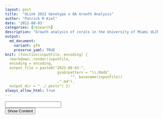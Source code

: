 ```yaml
---
layout: post
title:  "ULink 2022 Genotype x OA Growth Analysis"
author: "Patrick M Kiel"
date: '2022-08-03'
categories: [research]
description: "Growth analysis of corals in the University of Miami ULINK Genotype x ocean acidifcation experiment to test for mechanisms of resilience to global change within the critically endangered Acropora cervicornis."
output:
  md_document:
    variant: gfm
    preserve_yaml: TRUE
knit: (function(inputFile, encoding) {
  rmarkdown::render(inputFile, 
  encoding = encoding, 
  output_file = paste0("2022-08-03-",
                        gsub(pattern = "\\.Rmd$",
                              "", basename(inputFile))
                        ,".md"), 
  output_dir = "../_posts") })
always_allow_html: true
---
```


<script type="text/javascript">
window.onload = function() {
    //query string in the password
    const urlParams = new URLSearchParams(window.location.search);
    const pass = urlParams.get('pass')
    document.getElementById("password").value = pass;
};


function verify() {
  <!-- set the password here -->
  if (document.getElementById('password').value === 'ulink') {
    document.getElementById('HIDDENDIV').classList.remove("hidden"); 
    document.getElementById('credentials').classList.add("hidden"); // Hide the div containing the credentials
  } else {
    alert('Invalid Password! You cannot view this content.');
    password.setSelectionRange(0, password.value.length);
  }
  return false;
}
</script>
<style type="text/css">
/*Change content Display */
.hidden {
  display: none;
}
</style>
<!-- The password box -->

<div id="credentials">

<input type="text" id="password" onkeydown="if (event.keyCode == 13) verify()" />
<br/>
<input id="button" type="button" value="Show Content" onclick="verify()" />

</div>

<!-- The content we want to show after password -->

<div id="HIDDENDIV" class="hidden" markdown="1">

<!-- Place all chunks, text, etc here as you would a normal RMarkdown document -->

# Overview

Here I review the growth we have observed in our experiment. The total
growth was less than we anticipated, but we still produced enough new
skeleton with significant differences in growth rates and sensitivities
to proceed forward with most of our tests.

# Treatment Conditions

## Labview Data

<img src="/notebook/images/ulinkGrowth2022/diel pot-1.png" width="90%" style="display: block; margin: auto;" />

The peaks in the standard deviation are almost certainly caused by
aquarium cleaning days when corals are removed into a separate bath and
the sensors are capped causing logging errors. CO2 injection is turned
off during these times so the aquariums themselves are not experiencing
the conditions that the logged data are suggesting. The following graph
filters out these spiked values which were programmatically identified
by occurring during scheduled cleaning times and affecting multiple
aquariums at once since cleaning occurred at the same time for all
aquariums.

<img src="/notebook/images/ulinkGrowth2022/cleaned diel plot-1.png" width="90%" style="display: block; margin: auto;" />

Variability is still present, but the extreme spikes caused by cleaning
have been removed. Thus, any variability that remains is due to durafet
error or experimental variability that affected the corals. For example,
the durafet for T15 had much higher variability than the other
aquariums. However, I believe this to be negligible.

## Carbonate Chemistry Data

500mL water samples were collected every Tuesday for analysis of the
complete carbonate chemistry suite.

### Time of Day

The bottles were not taken at exactly the same time of day, and thus the
programmed variability will be apart of the variability of each sample
along with sampling error, durafet error altering amount of CO2 injected
into aquaria (shown above in the LabView data), etc.

<img src="/notebook/images/ulinkGrowth2022/unnamed-chunk-3-1.png" width="90%" style="display: block; margin: auto;" />

Sampling time had a mean of around 10a. 3 sampling times were taken
after 12p with one sampling time around 4:20p

## Carb Parameters

<table class=" lightable-classic" style="font-family: &quot;Arial Narrow&quot;, &quot;Source Sans Pro&quot;, sans-serif; margin-left: auto; margin-right: auto;">
<caption>
Aquarium Conditions. Means ± SEM
</caption>
<thead>
<tr>
<th style="text-align:center;font-weight: bold;">
tank
</th>
<th style="text-align:center;font-weight: bold;">
sal
</th>
<th style="text-align:center;font-weight: bold;">
temp
</th>
<th style="text-align:center;font-weight: bold;">
TA
</th>
<th style="text-align:center;font-weight: bold;">
DIC
</th>
<th style="text-align:center;font-weight: bold;">
pCO2
</th>
<th style="text-align:center;font-weight: bold;">
omega
</th>
</tr>
</thead>
<tbody>
<tr>
<td style="text-align:center;">
T13
</td>
<td style="text-align:center;">
34.45 ± 0.65
</td>
<td style="text-align:center;">
27.05 ± 0.02
</td>
<td style="text-align:center;">
2301.01 ± 21.14
</td>
<td style="text-align:center;">
2126.64 ± 22.78
</td>
<td style="text-align:center;">
835.70 ± 36.22
</td>
<td style="text-align:center;">
2.19 ± 0.07
</td>
</tr>
<tr>
<td style="text-align:center;">
T14
</td>
<td style="text-align:center;">
34.38 ± 0.66
</td>
<td style="text-align:center;">
27.05 ± 0.02
</td>
<td style="text-align:center;">
2300.12 ± 21.34
</td>
<td style="text-align:center;">
2000.13 ± 21.73
</td>
<td style="text-align:center;">
426.93 ± 14.74
</td>
<td style="text-align:center;">
3.46 ± 0.08
</td>
</tr>
<tr>
<td style="text-align:center;">
T15
</td>
<td style="text-align:center;">
34.44 ± 0.65
</td>
<td style="text-align:center;">
27.04 ± 0.02
</td>
<td style="text-align:center;">
2303.84 ± 21.56
</td>
<td style="text-align:center;">
2119.24 ± 24.84
</td>
<td style="text-align:center;">
848.20 ± 99.62
</td>
<td style="text-align:center;">
2.31 ± 0.18
</td>
</tr>
<tr>
<td style="text-align:center;">
T16
</td>
<td style="text-align:center;">
34.40 ± 0.67
</td>
<td style="text-align:center;">
27.07 ± 0.02
</td>
<td style="text-align:center;">
2297.52 ± 21.47
</td>
<td style="text-align:center;">
2004.24 ± 23.57
</td>
<td style="text-align:center;">
442.12 ± 17.83
</td>
<td style="text-align:center;">
3.38 ± 0.08
</td>
</tr>
</tbody>
</table>

## Statistics

<table class=" lightable-classic" style="font-family: &quot;Arial Narrow&quot;, &quot;Source Sans Pro&quot;, sans-serif; margin-left: auto; margin-right: auto;">
<caption>
Significance of Parameters
</caption>
<thead>
<tr>
<th style="text-align:center;">
parameter
</th>
<th style="text-align:center;">
term
</th>
<th style="text-align:center;">
df
</th>
<th style="text-align:center;">
sumsq
</th>
<th style="text-align:center;">
meansq
</th>
<th style="text-align:center;">
statistic
</th>
<th style="text-align:center;">
p.value
</th>
<th style="text-align:center;">
significance
</th>
</tr>
</thead>
<tbody>
<tr>
<td style="text-align:center;">
sal
</td>
<td style="text-align:center;">
treatment
</td>
<td style="text-align:center;">
1
</td>
<td style="text-align:center;">
0.040
</td>
<td style="text-align:center;">
0.040
</td>
<td style="text-align:center;">
0.007
</td>
<td style="text-align:center;">
0.933
</td>
<td style="text-align:center;">
NS
</td>
</tr>
<tr>
<td style="text-align:center;">
sal
</td>
<td style="text-align:center;">
treatment:tank
</td>
<td style="text-align:center;">
2
</td>
<td style="text-align:center;">
0.003
</td>
<td style="text-align:center;">
0.002
</td>
<td style="text-align:center;">
0.000
</td>
<td style="text-align:center;">
1.000
</td>
<td style="text-align:center;">
NS
</td>
</tr>
<tr>
<td style="text-align:center;">
sal
</td>
<td style="text-align:center;">
Residuals
</td>
<td style="text-align:center;">
48
</td>
<td style="text-align:center;">
269.036
</td>
<td style="text-align:center;">
5.605
</td>
<td style="text-align:center;">
NA
</td>
<td style="text-align:center;">
NA
</td>
<td style="text-align:center;">
NS
</td>
</tr>
<tr>
<td style="text-align:center;">
temp
</td>
<td style="text-align:center;">
treatment
</td>
<td style="text-align:center;">
1
</td>
<td style="text-align:center;">
0.003
</td>
<td style="text-align:center;">
0.003
</td>
<td style="text-align:center;">
1.007
</td>
<td style="text-align:center;">
0.321
</td>
<td style="text-align:center;">
NS
</td>
</tr>
<tr>
<td style="text-align:center;">
temp
</td>
<td style="text-align:center;">
treatment:tank
</td>
<td style="text-align:center;">
2
</td>
<td style="text-align:center;">
0.004
</td>
<td style="text-align:center;">
0.002
</td>
<td style="text-align:center;">
0.636
</td>
<td style="text-align:center;">
0.534
</td>
<td style="text-align:center;">
NS
</td>
</tr>
<tr>
<td style="text-align:center;">
temp
</td>
<td style="text-align:center;">
Residuals
</td>
<td style="text-align:center;">
48
</td>
<td style="text-align:center;">
0.167
</td>
<td style="text-align:center;">
0.003
</td>
<td style="text-align:center;">
NA
</td>
<td style="text-align:center;">
NA
</td>
<td style="text-align:center;">
NS
</td>
</tr>
<tr>
<td style="text-align:center;">
TA
</td>
<td style="text-align:center;">
treatment
</td>
<td style="text-align:center;">
1
</td>
<td style="text-align:center;">
169.020
</td>
<td style="text-align:center;">
169.020
</td>
<td style="text-align:center;">
0.028
</td>
<td style="text-align:center;">
0.867
</td>
<td style="text-align:center;">
NS
</td>
</tr>
<tr>
<td style="text-align:center;">
TA
</td>
<td style="text-align:center;">
treatment:tank
</td>
<td style="text-align:center;">
2
</td>
<td style="text-align:center;">
96.270
</td>
<td style="text-align:center;">
48.135
</td>
<td style="text-align:center;">
0.008
</td>
<td style="text-align:center;">
0.992
</td>
<td style="text-align:center;">
NS
</td>
</tr>
<tr>
<td style="text-align:center;">
TA
</td>
<td style="text-align:center;">
Residuals
</td>
<td style="text-align:center;">
48
</td>
<td style="text-align:center;">
285247.509
</td>
<td style="text-align:center;">
5942.656
</td>
<td style="text-align:center;">
NA
</td>
<td style="text-align:center;">
NA
</td>
<td style="text-align:center;">
NS
</td>
</tr>
<tr>
<td style="text-align:center;font-weight: bold;color: white !important;background-color: red !important;">
DIC
</td>
<td style="text-align:center;font-weight: bold;color: white !important;background-color: red !important;">
treatment
</td>
<td style="text-align:center;font-weight: bold;color: white !important;background-color: red !important;">
1
</td>
<td style="text-align:center;font-weight: bold;color: white !important;background-color: red !important;">
189577.501
</td>
<td style="text-align:center;font-weight: bold;color: white !important;background-color: red !important;">
189577.501
</td>
<td style="text-align:center;font-weight: bold;color: white !important;background-color: red !important;">
26.960
</td>
<td style="text-align:center;font-weight: bold;color: white !important;background-color: red !important;">
0.000
</td>
<td style="text-align:center;font-weight: bold;color: white !important;background-color: red !important;">
xxx
</td>
</tr>
<tr>
<td style="text-align:center;">
DIC
</td>
<td style="text-align:center;">
treatment:tank
</td>
<td style="text-align:center;">
2
</td>
<td style="text-align:center;">
465.459
</td>
<td style="text-align:center;">
232.730
</td>
<td style="text-align:center;">
0.033
</td>
<td style="text-align:center;">
0.967
</td>
<td style="text-align:center;">
NS
</td>
</tr>
<tr>
<td style="text-align:center;">
DIC
</td>
<td style="text-align:center;">
Residuals
</td>
<td style="text-align:center;">
48
</td>
<td style="text-align:center;">
337526.642
</td>
<td style="text-align:center;">
7031.805
</td>
<td style="text-align:center;">
NA
</td>
<td style="text-align:center;">
NA
</td>
<td style="text-align:center;">
NS
</td>
</tr>
<tr>
<td style="text-align:center;font-weight: bold;color: white !important;background-color: red !important;">
pCO2
</td>
<td style="text-align:center;font-weight: bold;color: white !important;background-color: red !important;">
treatment
</td>
<td style="text-align:center;font-weight: bold;color: white !important;background-color: red !important;">
1
</td>
<td style="text-align:center;font-weight: bold;color: white !important;background-color: red !important;">
2157966.567
</td>
<td style="text-align:center;font-weight: bold;color: white !important;background-color: red !important;">
2157966.567
</td>
<td style="text-align:center;font-weight: bold;color: white !important;background-color: red !important;">
56.404
</td>
<td style="text-align:center;font-weight: bold;color: white !important;background-color: red !important;">
0.000
</td>
<td style="text-align:center;font-weight: bold;color: white !important;background-color: red !important;">
xxx
</td>
</tr>
<tr>
<td style="text-align:center;">
pCO2
</td>
<td style="text-align:center;">
treatment:tank
</td>
<td style="text-align:center;">
2
</td>
<td style="text-align:center;">
2513.434
</td>
<td style="text-align:center;">
1256.717
</td>
<td style="text-align:center;">
0.033
</td>
<td style="text-align:center;">
0.968
</td>
<td style="text-align:center;">
NS
</td>
</tr>
<tr>
<td style="text-align:center;">
pCO2
</td>
<td style="text-align:center;">
Residuals
</td>
<td style="text-align:center;">
48
</td>
<td style="text-align:center;">
1836441.545
</td>
<td style="text-align:center;">
38259.199
</td>
<td style="text-align:center;">
NA
</td>
<td style="text-align:center;">
NA
</td>
<td style="text-align:center;">
NS
</td>
</tr>
<tr>
<td style="text-align:center;font-weight: bold;color: white !important;background-color: red !important;">
omega
</td>
<td style="text-align:center;font-weight: bold;color: white !important;background-color: red !important;">
treatment
</td>
<td style="text-align:center;font-weight: bold;color: white !important;background-color: red !important;">
1
</td>
<td style="text-align:center;font-weight: bold;color: white !important;background-color: red !important;">
17.735
</td>
<td style="text-align:center;font-weight: bold;color: white !important;background-color: red !important;">
17.735
</td>
<td style="text-align:center;font-weight: bold;color: white !important;background-color: red !important;">
109.739
</td>
<td style="text-align:center;font-weight: bold;color: white !important;background-color: red !important;">
0.000
</td>
<td style="text-align:center;font-weight: bold;color: white !important;background-color: red !important;">
xxx
</td>
</tr>
<tr>
<td style="text-align:center;">
omega
</td>
<td style="text-align:center;">
treatment:tank
</td>
<td style="text-align:center;">
2
</td>
<td style="text-align:center;">
0.135
</td>
<td style="text-align:center;">
0.068
</td>
<td style="text-align:center;">
0.418
</td>
<td style="text-align:center;">
0.661
</td>
<td style="text-align:center;">
NS
</td>
</tr>
<tr>
<td style="text-align:center;">
omega
</td>
<td style="text-align:center;">
Residuals
</td>
<td style="text-align:center;">
48
</td>
<td style="text-align:center;">
7.757
</td>
<td style="text-align:center;">
0.162
</td>
<td style="text-align:center;">
NA
</td>
<td style="text-align:center;">
NA
</td>
<td style="text-align:center;">
NS
</td>
</tr>
</tbody>
</table>

Salinity, temperature, and total alkalinity were not significantly
different between treatments or within treatments (p&gt;&gt;0.05). DIC,
pCO2, and
*Ω*<sub>*A**r*</sub>
(p&lt;0.001) were significantly different between treatment, but not
between aquariums (p&gt;&gt;0.05). In other words, our system
reproducibly altered the carbonate chemistry parameters with high
precision.

# Calcification Analysis

<img src="/notebook/images/ulinkGrowth2022/growth graphs-1.png" width="90%" style="display: block; margin: auto;" /><img src="/notebook/images/ulinkGrowth2022/growth graphs-2.png" width="90%" style="display: block; margin: auto;" />

Following April 15 (Weeky 5), the declining health of the corals
stabilized and began to split amongst treatment groups.

<img src="/notebook/images/ulinkGrowth2022/calcification graphs-1.png" width="90%" style="display: block; margin: auto;" /><img src="/notebook/images/ulinkGrowth2022/calcification graphs-2.png" width="90%" style="display: block; margin: auto;" />

There is some obvious genet-specific responses.

1.  Cheetos-B calcification rate was nearly identical across HCO2 and
    LCO2 groups. This genet also had high initial mortality and the
    worst survivorship rate throughout the experiment. It is entirely
    possible that this genotype did not do well in the aquariums and its
    diminished calcification rate is an effect of overall health and not
    treatment.

2.  SI-A and AC-2 had the highest average calcification rates and there
    was no significant difference between these two genotypes. However,
    when you look at the effect of treatment within these genotypes
    (sensitivity), there is significant differences between them.

3.  When looking at just controls, the only significant different
    genotype is Cheetos-B. Thus, there is a difference in sensitivity to
    OA but no observable differences in ambient conditions.

4.  The relative rankings extracted from the ol’ AcDC are SI-A \~
    MB-C &gt; AC-2 &gt; Cheetos-B. The data collected here fits within
    that framework, yet reveals intraspecifc differences in
    sensitivities similar to Enochs et al. (2018). Genet identities are
    unknown for that paper though.

<table class=" lightable-classic" style="font-family: &quot;Arial Narrow&quot;, &quot;Source Sans Pro&quot;, sans-serif; margin-left: auto; margin-right: auto;">
<caption>
Means of Treatment
</caption>
<thead>
<tr>
<th style="text-align:center;font-weight: bold;">
treatment
</th>
<th style="text-align:center;font-weight: bold;">
n
</th>
<th style="text-align:center;font-weight: bold;">
mean
</th>
<th style="text-align:center;font-weight: bold;">
sd
</th>
</tr>
</thead>
<tbody>
<tr>
<td style="text-align:center;">
HCO2
</td>
<td style="text-align:center;">
46
</td>
<td style="text-align:center;">
0.316
</td>
<td style="text-align:center;">
0.139
</td>
</tr>
<tr>
<td style="text-align:center;">
LCO2
</td>
<td style="text-align:center;">
43
</td>
<td style="text-align:center;">
0.569
</td>
<td style="text-align:center;">
0.237
</td>
</tr>
</tbody>
</table>
<table class=" lightable-classic" style="font-family: &quot;Arial Narrow&quot;, &quot;Source Sans Pro&quot;, sans-serif; margin-left: auto; margin-right: auto;">
<caption>
Stats of Treatment
</caption>
<thead>
<tr>
<th style="text-align:center;font-weight: bold;">
.y.
</th>
<th style="text-align:center;font-weight: bold;">
group1
</th>
<th style="text-align:center;font-weight: bold;">
group2
</th>
<th style="text-align:center;font-weight: bold;">
n1
</th>
<th style="text-align:center;font-weight: bold;">
n2
</th>
<th style="text-align:center;font-weight: bold;">
statistic
</th>
<th style="text-align:center;font-weight: bold;">
df
</th>
<th style="text-align:center;font-weight: bold;">
p
</th>
<th style="text-align:center;font-weight: bold;">
p.signif
</th>
</tr>
</thead>
<tbody>
<tr>
<td style="text-align:center;">
dailyG
</td>
<td style="text-align:center;">
HCO2
</td>
<td style="text-align:center;">
LCO2
</td>
<td style="text-align:center;">
46
</td>
<td style="text-align:center;">
43
</td>
<td style="text-align:center;">
-6.1944
</td>
<td style="text-align:center;">
87
</td>
<td style="text-align:center;">
0
</td>
<td style="text-align:center;">
\*\*\*\*
</td>
</tr>
</tbody>
</table>
<table class=" lightable-classic" style="font-family: &quot;Arial Narrow&quot;, &quot;Source Sans Pro&quot;, sans-serif; margin-left: auto; margin-right: auto;">
<caption>
Effect Size of Treatment
</caption>
<thead>
<tr>
<th style="text-align:center;font-weight: bold;">
.y.
</th>
<th style="text-align:center;font-weight: bold;">
group1
</th>
<th style="text-align:center;font-weight: bold;">
group2
</th>
<th style="text-align:center;font-weight: bold;">
effsize
</th>
<th style="text-align:center;font-weight: bold;">
n1
</th>
<th style="text-align:center;font-weight: bold;">
n2
</th>
<th style="text-align:center;font-weight: bold;">
magnitude
</th>
</tr>
</thead>
<tbody>
<tr>
<td style="text-align:center;">
dailyG
</td>
<td style="text-align:center;">
HCO2
</td>
<td style="text-align:center;">
LCO2
</td>
<td style="text-align:center;">
-1.314
</td>
<td style="text-align:center;">
46
</td>
<td style="text-align:center;">
43
</td>
<td style="text-align:center;">
large
</td>
</tr>
</tbody>
</table>
<table class=" lightable-classic" style="font-family: &quot;Arial Narrow&quot;, &quot;Source Sans Pro&quot;, sans-serif; margin-left: auto; margin-right: auto;">
<caption>
TukeyHSD Results of Anova
</caption>
<thead>
<tr>
<th style="text-align:center;font-weight: bold;">
term
</th>
<th style="text-align:center;font-weight: bold;">
contrast
</th>
<th style="text-align:center;font-weight: bold;">
adj.p.value
</th>
<th style="text-align:center;font-weight: bold;">
significance
</th>
</tr>
</thead>
<tbody>
<tr>
<td style="text-align:center;font-weight: bold;color: white !important;background-color: red !important;">
treatment
</td>
<td style="text-align:center;font-weight: bold;color: white !important;background-color: red !important;">
LCO2-HCO2
</td>
<td style="text-align:center;font-weight: bold;color: white !important;background-color: red !important;">
0.0000
</td>
<td style="text-align:center;font-weight: bold;color: white !important;background-color: red !important;">
xxx
</td>
</tr>
<tr>
<td style="text-align:center;font-weight: bold;color: white !important;background-color: red !important;">
genotype
</td>
<td style="text-align:center;font-weight: bold;color: white !important;background-color: red !important;">
SI-A-Cheetos-B
</td>
<td style="text-align:center;font-weight: bold;color: white !important;background-color: red !important;">
0.0000
</td>
<td style="text-align:center;font-weight: bold;color: white !important;background-color: red !important;">
xxx
</td>
</tr>
<tr>
<td style="text-align:center;font-weight: bold;color: white !important;background-color: red !important;">
treatment:genotype
</td>
<td style="text-align:center;font-weight: bold;color: white !important;background-color: red !important;">
LCO2:AC-2-HCO2:AC-2
</td>
<td style="text-align:center;font-weight: bold;color: white !important;background-color: red !important;">
0.0000
</td>
<td style="text-align:center;font-weight: bold;color: white !important;background-color: red !important;">
xxx
</td>
</tr>
<tr>
<td style="text-align:center;font-weight: bold;color: white !important;background-color: red !important;">
genotype
</td>
<td style="text-align:center;font-weight: bold;color: white !important;background-color: red !important;">
Cheetos-B-AC-2
</td>
<td style="text-align:center;font-weight: bold;color: white !important;background-color: red !important;">
0.0004
</td>
<td style="text-align:center;font-weight: bold;color: white !important;background-color: red !important;">
xxx
</td>
</tr>
<tr>
<td style="text-align:center;font-weight: bold;color: white !important;background-color: red !important;">
treatment:genotype
</td>
<td style="text-align:center;font-weight: bold;color: white !important;background-color: red !important;">
LCO2:MB-C-HCO2:MB-C
</td>
<td style="text-align:center;font-weight: bold;color: white !important;background-color: red !important;">
0.0004
</td>
<td style="text-align:center;font-weight: bold;color: white !important;background-color: red !important;">
xxx
</td>
</tr>
<tr>
<td style="text-align:center;font-weight: bold;color: white !important;background-color: red !important;">
genotype
</td>
<td style="text-align:center;font-weight: bold;color: white !important;background-color: red !important;">
SI-A-MB-C
</td>
<td style="text-align:center;font-weight: bold;color: white !important;background-color: red !important;">
0.0039
</td>
<td style="text-align:center;font-weight: bold;color: white !important;background-color: red !important;">
xx
</td>
</tr>
<tr>
<td style="text-align:center;">
genotype
</td>
<td style="text-align:center;">
MB-C-Cheetos-B
</td>
<td style="text-align:center;">
0.1103
</td>
<td style="text-align:center;">
NS
</td>
</tr>
<tr>
<td style="text-align:center;">
treatment:genotype
</td>
<td style="text-align:center;">
LCO2:SI-A-HCO2:SI-A
</td>
<td style="text-align:center;">
0.3339
</td>
<td style="text-align:center;">
NS
</td>
</tr>
<tr>
<td style="text-align:center;">
genotype
</td>
<td style="text-align:center;">
SI-A-AC-2
</td>
<td style="text-align:center;">
0.5634
</td>
<td style="text-align:center;">
NS
</td>
</tr>
<tr>
<td style="text-align:center;">
treatment:genotype
</td>
<td style="text-align:center;">
LCO2:Cheetos-B-HCO2:Cheetos-B
</td>
<td style="text-align:center;">
0.9741
</td>
<td style="text-align:center;">
NS
</td>
</tr>
</tbody>
</table>
<table class=" lightable-classic" style="font-family: &quot;Arial Narrow&quot;, &quot;Source Sans Pro&quot;, sans-serif; margin-left: auto; margin-right: auto;">
<caption>
Significance Letter Groups
</caption>
<thead>
<tr>
<th style="text-align:left;font-weight: bold;">
</th>
<th style="text-align:center;font-weight: bold;">
treatment
</th>
<th style="text-align:center;font-weight: bold;">
genotype
</th>
<th style="text-align:center;font-weight: bold;">
significance
</th>
</tr>
</thead>
<tbody>
<tr>
<td style="text-align:left;">
3
</td>
<td style="text-align:center;">
HCO2
</td>
<td style="text-align:center;">
Cheetos-B
</td>
<td style="text-align:center;">
a
</td>
</tr>
<tr>
<td style="text-align:left;">
5
</td>
<td style="text-align:center;">
HCO2
</td>
<td style="text-align:center;">
MB-C
</td>
<td style="text-align:center;">
a
</td>
</tr>
<tr>
<td style="text-align:left;">
4
</td>
<td style="text-align:center;">
LCO2
</td>
<td style="text-align:center;">
Cheetos-B
</td>
<td style="text-align:center;">
ab
</td>
</tr>
<tr>
<td style="text-align:left;">
1
</td>
<td style="text-align:center;">
HCO2
</td>
<td style="text-align:center;">
AC-2
</td>
<td style="text-align:center;">
ab
</td>
</tr>
<tr>
<td style="text-align:left;">
7
</td>
<td style="text-align:center;">
HCO2
</td>
<td style="text-align:center;">
SI-A
</td>
<td style="text-align:center;">
bc
</td>
</tr>
<tr>
<td style="text-align:left;">
6
</td>
<td style="text-align:center;">
LCO2
</td>
<td style="text-align:center;">
MB-C
</td>
<td style="text-align:center;">
cd
</td>
</tr>
<tr>
<td style="text-align:left;">
8
</td>
<td style="text-align:center;">
LCO2
</td>
<td style="text-align:center;">
SI-A
</td>
<td style="text-align:center;">
cd
</td>
</tr>
<tr>
<td style="text-align:left;">
2
</td>
<td style="text-align:center;">
LCO2
</td>
<td style="text-align:center;">
AC-2
</td>
<td style="text-align:center;">
d
</td>
</tr>
</tbody>
</table>

The mean calcification rate in the HCO2 group was mean 0.316 (SD =
0.139) mg/g/day, whereas the mean in the LCO2 group was 0.569 (SD =
0.237). A Student two-samples t-test showed that the difference was
statistically significant, t(87) = -6.194, p &lt; 0.0001, d = -1.314.
Thus, the ocean acidification group saw on average a 44% reduction in
calcification rates.

## Tank Effects

We saw above that tank conditions were significantly different among
treatment groups, but not individual aquariums within treatment. We also
saw that calcification rates were significantly different among
treatment. Here I am analyzing tank effects on the calcification rate
and investigating if calcification rates were significantly different
between aquariums within the same treatment group.

<img src="/notebook/images/ulinkGrowth2022/tank effects graph-1.png" width="90%" style="display: block; margin: auto;" /><img src="/notebook/images/ulinkGrowth2022/tank effects graph-2.png" width="90%" style="display: block; margin: auto;" />

### Tank Effects Statistics

<table class=" lightable-classic" style="font-family: &quot;Arial Narrow&quot;, &quot;Source Sans Pro&quot;, sans-serif; margin-left: auto; margin-right: auto;">
<caption>
Significance testing of tank effect on calcification
</caption>
<thead>
<tr>
<th style="text-align:center;font-weight: bold;">
treatment
</th>
<th style="text-align:center;font-weight: bold;">
term
</th>
<th style="text-align:center;font-weight: bold;">
df
</th>
<th style="text-align:center;font-weight: bold;">
sumsq
</th>
<th style="text-align:center;font-weight: bold;">
meansq
</th>
<th style="text-align:center;font-weight: bold;">
statistic
</th>
<th style="text-align:center;font-weight: bold;">
p.value
</th>
<th style="text-align:center;font-weight: bold;">
significance
</th>
</tr>
</thead>
<tbody>
<tr>
<td style="text-align:center;">
HCO2
</td>
<td style="text-align:center;">
tank
</td>
<td style="text-align:center;">
1
</td>
<td style="text-align:center;">
0.004
</td>
<td style="text-align:center;">
0.004
</td>
<td style="text-align:center;">
0.227
</td>
<td style="text-align:center;">
0.636
</td>
<td style="text-align:center;">
NS
</td>
</tr>
<tr>
<td style="text-align:center;">
HCO2
</td>
<td style="text-align:center;">
Residuals
</td>
<td style="text-align:center;">
44
</td>
<td style="text-align:center;">
0.865
</td>
<td style="text-align:center;">
0.020
</td>
<td style="text-align:center;">
NA
</td>
<td style="text-align:center;">
NA
</td>
<td style="text-align:center;">
NS
</td>
</tr>
<tr>
<td style="text-align:center;">
LCO2
</td>
<td style="text-align:center;">
tank
</td>
<td style="text-align:center;">
1
</td>
<td style="text-align:center;">
0.116
</td>
<td style="text-align:center;">
0.116
</td>
<td style="text-align:center;">
2.121
</td>
<td style="text-align:center;">
0.153
</td>
<td style="text-align:center;">
NS
</td>
</tr>
<tr>
<td style="text-align:center;">
LCO2
</td>
<td style="text-align:center;">
Residuals
</td>
<td style="text-align:center;">
41
</td>
<td style="text-align:center;">
2.238
</td>
<td style="text-align:center;">
0.055
</td>
<td style="text-align:center;">
NA
</td>
<td style="text-align:center;">
NA
</td>
<td style="text-align:center;">
NS
</td>
</tr>
</tbody>
</table>

#### Mixed Effects Model

Here I created a random intercept model to include tank effect,
i.e. including variability within tanks into the model. This decreased
the AIC from 66 to 31, and therefore the random tank effect should be
included for analysis.

As a reminder, here is the fixed effects model as shown above:

``` r
modFixed <- totalGrowth %>%
  aov(dailyG ~ genotype*treatment, data=.)

modFixed %>%
  summary()
```

    ##                    Df Sum Sq Mean Sq F value   Pr(>F)    
    ## genotype            3 0.9975  0.3325  13.298 3.86e-07 ***
    ## treatment           1 1.2904  1.2904  51.605 2.97e-10 ***
    ## genotype:treatment  3 0.3311  0.1104   4.413  0.00631 ** 
    ## Residuals          81 2.0254  0.0250                     
    ## ---
    ## Signif. codes:  0 '***' 0.001 '**' 0.01 '*' 0.05 '.' 0.1 ' ' 1

Here is the mixed effects model with the tank set as a random factor to
give each tank its own, random interept. Notice, including the random
effects decreases the absolute value of the AIC. Therefore, this new
model better describes the data.

``` r
modRandom <- totalGrowth %>%
  lmerTest::lmer(dailyG ~ genotype * treatment + (1|tank),
                 data=.)
modRandom %>%
  anova()
```

    ## Type III Analysis of Variance Table with Satterthwaite's method
    ##                     Sum Sq Mean Sq NumDF  DenDF F value    Pr(>F)    
    ## genotype           0.96092 0.32031     3 79.039 13.2105 4.486e-07 ***
    ## treatment          0.49517 0.49517     1  2.061 20.4225  0.043159 *  
    ## genotype:treatment 0.32747 0.10916     3 79.039  4.5019  0.005729 ** 
    ## ---
    ## Signif. codes:  0 '***' 0.001 '**' 0.01 '*' 0.05 '.' 0.1 ' ' 1

``` r
AIC(modFixed, modRandom)
```

    ##           df       AIC
    ## modFixed   9 -66.10356
    ## modRandom 10 -30.71757

``` r
emmeans(modRandom, list(pairwise ~genotype*treatment),
        adjust = "tukey")[[2]] %>%
  broom::tidy() %>%
  filter(`1` %in% pairwiseString) %>%
  select(-term) %>%
  rename(pairwise=`1`) %>%
  kbl(align = 'c',
    digits = 4,
    caption = "Pairwise comparison of genotypes' sensitivity to OA",
    escape=F) %>%
  kable_classic() %>%
  row_spec(0, bold = T)
```

<table class=" lightable-classic" style="font-family: &quot;Arial Narrow&quot;, &quot;Source Sans Pro&quot;, sans-serif; margin-left: auto; margin-right: auto;">
<caption>
Pairwise comparison of genotypes’ sensitivity to OA
</caption>
<thead>
<tr>
<th style="text-align:center;font-weight: bold;">
pairwise
</th>
<th style="text-align:center;font-weight: bold;">
estimate
</th>
<th style="text-align:center;font-weight: bold;">
std.error
</th>
<th style="text-align:center;font-weight: bold;">
df
</th>
<th style="text-align:center;font-weight: bold;">
statistic
</th>
<th style="text-align:center;font-weight: bold;">
adj.p.value
</th>
</tr>
</thead>
<tbody>
<tr>
<td style="text-align:center;">
(AC-2 HCO2) - (AC-2 LCO2)
</td>
<td style="text-align:center;">
-0.3942
</td>
<td style="text-align:center;">
0.0741
</td>
<td style="text-align:center;">
9.2258
</td>
<td style="text-align:center;">
-5.3202
</td>
<td style="text-align:center;">
0.0066
</td>
</tr>
<tr>
<td style="text-align:center;">
(Cheetos-B HCO2) - (Cheetos-B LCO2)
</td>
<td style="text-align:center;">
-0.0820
</td>
<td style="text-align:center;">
0.0903
</td>
<td style="text-align:center;">
18.7121
</td>
<td style="text-align:center;">
-0.9082
</td>
<td style="text-align:center;">
0.9815
</td>
</tr>
<tr>
<td style="text-align:center;">
(MB-C HCO2) - (MB-C LCO2)
</td>
<td style="text-align:center;">
-0.3045
</td>
<td style="text-align:center;">
0.0751
</td>
<td style="text-align:center;">
9.7252
</td>
<td style="text-align:center;">
-4.0544
</td>
<td style="text-align:center;">
0.0333
</td>
</tr>
<tr>
<td style="text-align:center;">
(SI-A HCO2) - (SI-A LCO2)
</td>
<td style="text-align:center;">
-0.1365
</td>
<td style="text-align:center;">
0.0708
</td>
<td style="text-align:center;">
7.7876
</td>
<td style="text-align:center;">
-1.9281
</td>
<td style="text-align:center;">
0.5701
</td>
</tr>
</tbody>
</table>

## Powder Available

<img src="/notebook/images/ulinkGrowth2022/powder available-1.png" width="90%" style="display: block; margin: auto;" />

The amount of new aragonite precipated is visualized above. Horizontal
lines denote thresholds for tests: &gt;500mg = green (complete suite
including XRD), &gt;120 mg = orange (complete suite sans XRD), &gt;50mg
= red (TGA and isotope only).

# Linear Extension

<img src="/notebook/images/ulinkGrowth2022/LE graphs-1.png" width="90%" style="display: block; margin: auto;" /><img src="/notebook/images/ulinkGrowth2022/LE graphs-2.png" width="90%" style="display: block; margin: auto;" />

<table class=" lightable-classic" style="font-family: &quot;Arial Narrow&quot;, &quot;Source Sans Pro&quot;, sans-serif; margin-left: auto; margin-right: auto;">
<caption>
Means of Treatment
</caption>
<thead>
<tr>
<th style="text-align:center;font-weight: bold;">
treatment
</th>
<th style="text-align:center;font-weight: bold;">
n
</th>
<th style="text-align:center;font-weight: bold;">
mean
</th>
<th style="text-align:center;font-weight: bold;">
sd
</th>
</tr>
</thead>
<tbody>
<tr>
<td style="text-align:center;">
HCO2
</td>
<td style="text-align:center;">
45
</td>
<td style="text-align:center;">
0.005
</td>
<td style="text-align:center;">
0.004
</td>
</tr>
<tr>
<td style="text-align:center;">
LCO2
</td>
<td style="text-align:center;">
39
</td>
<td style="text-align:center;">
0.006
</td>
<td style="text-align:center;">
0.004
</td>
</tr>
</tbody>
</table>
<table class=" lightable-classic" style="font-family: &quot;Arial Narrow&quot;, &quot;Source Sans Pro&quot;, sans-serif; margin-left: auto; margin-right: auto;">
<caption>
Stats of Treatment
</caption>
<thead>
<tr>
<th style="text-align:center;font-weight: bold;">
.y.
</th>
<th style="text-align:center;font-weight: bold;">
group1
</th>
<th style="text-align:center;font-weight: bold;">
group2
</th>
<th style="text-align:center;font-weight: bold;">
n1
</th>
<th style="text-align:center;font-weight: bold;">
n2
</th>
<th style="text-align:center;font-weight: bold;">
statistic
</th>
<th style="text-align:center;font-weight: bold;">
df
</th>
<th style="text-align:center;font-weight: bold;">
p
</th>
<th style="text-align:center;font-weight: bold;">
p.signif
</th>
</tr>
</thead>
<tbody>
<tr>
<td style="text-align:center;">
prod
</td>
<td style="text-align:center;">
HCO2
</td>
<td style="text-align:center;">
LCO2
</td>
<td style="text-align:center;">
45
</td>
<td style="text-align:center;">
39
</td>
<td style="text-align:center;">
-1.5559
</td>
<td style="text-align:center;">
82
</td>
<td style="text-align:center;">
0.124
</td>
<td style="text-align:center;">
ns
</td>
</tr>
</tbody>
</table>
<table class=" lightable-classic" style="font-family: &quot;Arial Narrow&quot;, &quot;Source Sans Pro&quot;, sans-serif; margin-left: auto; margin-right: auto;">
<caption>
Effect Size of Treatment
</caption>
<thead>
<tr>
<th style="text-align:center;font-weight: bold;">
.y.
</th>
<th style="text-align:center;font-weight: bold;">
group1
</th>
<th style="text-align:center;font-weight: bold;">
group2
</th>
<th style="text-align:center;font-weight: bold;">
effsize
</th>
<th style="text-align:center;font-weight: bold;">
n1
</th>
<th style="text-align:center;font-weight: bold;">
n2
</th>
<th style="text-align:center;font-weight: bold;">
magnitude
</th>
</tr>
</thead>
<tbody>
<tr>
<td style="text-align:center;">
prod
</td>
<td style="text-align:center;">
HCO2
</td>
<td style="text-align:center;">
LCO2
</td>
<td style="text-align:center;">
-0.3404
</td>
<td style="text-align:center;">
45
</td>
<td style="text-align:center;">
39
</td>
<td style="text-align:center;">
small
</td>
</tr>
</tbody>
</table>
<table class=" lightable-classic" style="font-family: &quot;Arial Narrow&quot;, &quot;Source Sans Pro&quot;, sans-serif; margin-left: auto; margin-right: auto;">
<caption>
TukeyHSD Results of Anova
</caption>
<thead>
<tr>
<th style="text-align:center;font-weight: bold;">
term
</th>
<th style="text-align:center;font-weight: bold;">
contrast
</th>
<th style="text-align:center;font-weight: bold;">
adj.p.value
</th>
<th style="text-align:center;font-weight: bold;">
significance
</th>
</tr>
</thead>
<tbody>
<tr>
<td style="text-align:center;font-weight: bold;color: white !important;background-color: red !important;">
treatment:genotype
</td>
<td style="text-align:center;font-weight: bold;color: white !important;background-color: red !important;">
LCO2:SI-A-HCO2:SI-A
</td>
<td style="text-align:center;font-weight: bold;color: white !important;background-color: red !important;">
0.0012
</td>
<td style="text-align:center;font-weight: bold;color: white !important;background-color: red !important;">
xx
</td>
</tr>
<tr>
<td style="text-align:center;">
treatment
</td>
<td style="text-align:center;">
LCO2-HCO2
</td>
<td style="text-align:center;">
0.0943
</td>
<td style="text-align:center;">
NS
</td>
</tr>
<tr>
<td style="text-align:center;">
genotype
</td>
<td style="text-align:center;">
MB-C-Cheetos-B
</td>
<td style="text-align:center;">
0.3472
</td>
<td style="text-align:center;">
NS
</td>
</tr>
<tr>
<td style="text-align:center;">
genotype
</td>
<td style="text-align:center;">
SI-A-MB-C
</td>
<td style="text-align:center;">
0.4989
</td>
<td style="text-align:center;">
NS
</td>
</tr>
<tr>
<td style="text-align:center;">
genotype
</td>
<td style="text-align:center;">
Cheetos-B-AC-2
</td>
<td style="text-align:center;">
0.5543
</td>
<td style="text-align:center;">
NS
</td>
</tr>
<tr>
<td style="text-align:center;">
genotype
</td>
<td style="text-align:center;">
SI-A-AC-2
</td>
<td style="text-align:center;">
0.7510
</td>
<td style="text-align:center;">
NS
</td>
</tr>
<tr>
<td style="text-align:center;">
treatment:genotype
</td>
<td style="text-align:center;">
LCO2:AC-2-HCO2:AC-2
</td>
<td style="text-align:center;">
0.9477
</td>
<td style="text-align:center;">
NS
</td>
</tr>
<tr>
<td style="text-align:center;">
genotype
</td>
<td style="text-align:center;">
SI-A-Cheetos-B
</td>
<td style="text-align:center;">
0.9671
</td>
<td style="text-align:center;">
NS
</td>
</tr>
<tr>
<td style="text-align:center;">
treatment:genotype
</td>
<td style="text-align:center;">
LCO2:Cheetos-B-HCO2:Cheetos-B
</td>
<td style="text-align:center;">
1.0000
</td>
<td style="text-align:center;">
NS
</td>
</tr>
<tr>
<td style="text-align:center;">
treatment:genotype
</td>
<td style="text-align:center;">
LCO2:MB-C-HCO2:MB-C
</td>
<td style="text-align:center;">
1.0000
</td>
<td style="text-align:center;">
NS
</td>
</tr>
</tbody>
</table>
<table class=" lightable-classic" style="font-family: &quot;Arial Narrow&quot;, &quot;Source Sans Pro&quot;, sans-serif; margin-left: auto; margin-right: auto;">
<caption>
Significance Letter Groups
</caption>
<thead>
<tr>
<th style="text-align:left;font-weight: bold;">
</th>
<th style="text-align:center;font-weight: bold;">
treatment
</th>
<th style="text-align:center;font-weight: bold;">
genotype
</th>
<th style="text-align:center;font-weight: bold;">
significance
</th>
</tr>
</thead>
<tbody>
<tr>
<td style="text-align:left;">
7
</td>
<td style="text-align:center;">
HCO2
</td>
<td style="text-align:center;">
SI-A
</td>
<td style="text-align:center;">
a
</td>
</tr>
<tr>
<td style="text-align:left;">
4
</td>
<td style="text-align:center;">
LCO2
</td>
<td style="text-align:center;">
Cheetos-B
</td>
<td style="text-align:center;">
ab
</td>
</tr>
<tr>
<td style="text-align:left;">
3
</td>
<td style="text-align:center;">
HCO2
</td>
<td style="text-align:center;">
Cheetos-B
</td>
<td style="text-align:center;">
ab
</td>
</tr>
<tr>
<td style="text-align:left;">
2
</td>
<td style="text-align:center;">
LCO2
</td>
<td style="text-align:center;">
AC-2
</td>
<td style="text-align:center;">
ab
</td>
</tr>
<tr>
<td style="text-align:left;">
6
</td>
<td style="text-align:center;">
LCO2
</td>
<td style="text-align:center;">
MB-C
</td>
<td style="text-align:center;">
ab
</td>
</tr>
<tr>
<td style="text-align:left;">
5
</td>
<td style="text-align:center;">
HCO2
</td>
<td style="text-align:center;">
MB-C
</td>
<td style="text-align:center;">
ab
</td>
</tr>
<tr>
<td style="text-align:left;">
1
</td>
<td style="text-align:center;">
HCO2
</td>
<td style="text-align:center;">
AC-2
</td>
<td style="text-align:center;">
b
</td>
</tr>
<tr>
<td style="text-align:left;">
8
</td>
<td style="text-align:center;">
LCO2
</td>
<td style="text-align:center;">
SI-A
</td>
<td style="text-align:center;">
b
</td>
</tr>
</tbody>
</table>

The mean linear extension rate in the HCO2 group was mean 0.005 (SD =
0.004) mm/cm/day, whereas the mean in the LCO2 group was 0.006 (SD =
0.004). A Student two-samples t-test showed that the difference was not
statistically significant, t(82) = -1.556, p =0.124, d = -0.34.

<img src="/notebook/images/ulinkGrowth2022/total extension-1.png" width="90%" style="display: block; margin: auto;" />

# Takeaways and Next Steps

Overall growth was less than hoped for. However, there is enough new
skeleton for nearly all the powder tests that we want to conduct: FTIR,
TGA, boron isotopes, and Raman. There is enough powder to run XRD on
some samples from genotypes AC-2 (OA=2, control=8) and SI-A (control=5)
and a single sample of Cheetos-B. The lack of even replication though
may preclude analysis of XRD. For nanoindentation tests, we should have
enough new growth to run on a majority of samples.

Linear extension was measured by maximum vertical height as measured
with calipers. We additionally have initial 3d scans of all corals and
post 3d scans of a subset of 48 corals (n=3 per genotype per tank). From
this data, we can extract surface area to volume ratios and see how this
changed among genotypes and treatments. This analysis still needs to be
done. We can also more accurately measure total linear extension of the
corals which may have curving or branching morphologies.

## Plating of Tissue

Among control corals, I visually noticed significant plating of tissue
and a veneer of aragonite above the acrylic tags. This was almost
completely absent in OA corals. I can take photos of each coral and
calculate surface area of plating.

## CT Scanning

The micro-ct scan is currently out of service. We can use the large
ct-scanner to determine bulk density. The scanner has a resolution of
0.1mm/scan so we can measure the density of the new growth. This growth
is isolated to the highly variable apical tips which may cause some
problems.
<a href="https://patrickmkiel.com/notebook/research/LangdonSkeletonAnalysis/?pass=acidification" target="_blank">See
this post which discusses the ct-scanning analysis of apical tips done
on Langdon’s OA corals.</a>

</div>
